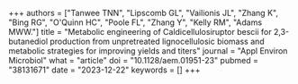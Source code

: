 +++
authors = ["Tanwee TNN", "Lipscomb GL", "Vailionis JL", "Zhang K", "Bing RG", "O'Quinn HC", "Poole FL", "Zhang Y", "Kelly RM", "Adams MWW."]
title = "Metabolic engineering of Caldicellulosiruptor bescii for 2,3-butanediol production from unpretreated lignocellulosic biomass and metabolic strategies for improving yields and titers"
journal = "Appl Environ Microbiol"
what = "article"
doi = "10.1128/aem.01951-23"
pubmed = "38131671"
date = "2023-12-22"
keywords = []
+++

